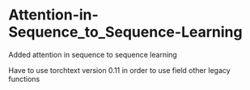 # Attention-in-Sequence_to_Sequence-Learning
Added attention in sequence to sequence learning


Have to use torchtext version 0.11 in order to use field other legacy functions
